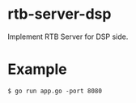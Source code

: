 rtb-server-dsp
==============

Implement RTB Server for DSP side.

# Example
    $ go run app.go -port 8080
